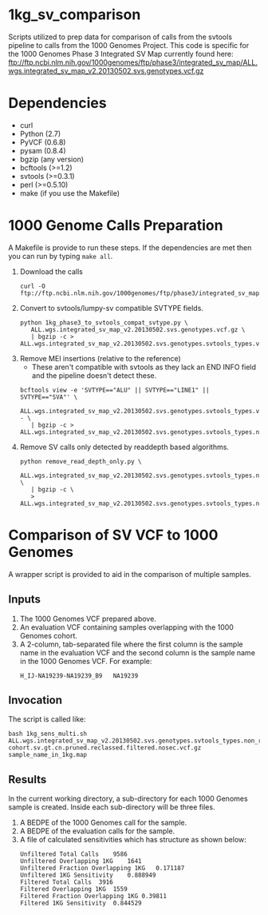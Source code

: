 # 1kg_sv_comparison
Scripts utilized to prep data for comparison of calls from the svtools pipeline to calls from the 1000 Genomes Project. This code is specific for the 1000 Genomes Phase 3 Integrated SV Map currently found here: ftp://ftp.ncbi.nlm.nih.gov/1000genomes/ftp/phase3/integrated_sv_map/ALL.wgs.integrated_sv_map_v2.20130502.svs.genotypes.vcf.gz

# Dependencies
* curl
* Python (2.7)
* PyVCF (0.6.8)
* pysam (0.8.4)
* bgzip (any version)
* bcftools (>=1.2)
* svtools (>=0.3.1)
* perl (>=0.5.10)
* make (if you use the Makefile)

# 1000 Genome Calls Preparation
A Makefile is provide to run these steps. If the dependencies are met then you can run by typing `make all`.
1. Download the calls
   ```
   curl -O ftp://ftp.ncbi.nlm.nih.gov/1000genomes/ftp/phase3/integrated_sv_map/ALL.wgs.integrated_sv_map_v2.20130502.svs.genotypes.vcf.gz
   ```
2. Convert to svtools/lumpy-sv compatible SVTYPE fields.
   ```
   python 1kg_phase3_to_svtools_compat_svtype.py \
      ALL.wgs.integrated_sv_map_v2.20130502.svs.genotypes.vcf.gz \
      | bgzip -c > ALL.wgs.integrated_sv_map_v2.20130502.svs.genotypes.svtools_types.vcf.gz
   ```
3. Remove MEI insertions (relative to the reference)
   * These aren't compatible with svtools as they lack an END INFO field and the pipeline doesn't detect these.
   ```
   bcftools view -e 'SVTYPE=="ALU" || SVTYPE=="LINE1" || SVTYPE=="SVA"' \
      ALL.wgs.integrated_sv_map_v2.20130502.svs.genotypes.svtools_types.vcf.gz - \
      | bgzip -c > ALL.wgs.integrated_sv_map_v2.20130502.svs.genotypes.svtools_types.no_ins_of_mei.vcf.gz
   ```
4. Remove SV calls only detected by readdepth based algorithms.
   ```
   python remove_read_depth_only.py \
      ALL.wgs.integrated_sv_map_v2.20130502.svs.genotypes.svtools_types.no_ins_of_mei.vcf.gz \
      | bgzip -c \
      > ALL.wgs.integrated_sv_map_v2.20130502.svs.genotypes.svtools_types.non_rd_only.no_ins_of_mei.vcf.gz
   ```
# Comparison of SV VCF to 1000 Genomes
A wrapper script is provided to aid in the comparison of multiple samples.
## Inputs
   1. The 1000 Genomes VCF prepared above.
   2. An evaluation VCF containing samples overlapping with the 1000 Genomes cohort.
   3. A 2-column, tab-separated file where the first column is the sample name in the evaluation VCF and the second column is the sample name in the 1000 Genomes VCF. For example:
      ``` 
      H_IJ-NA19239-NA19239_B9	NA19239
      ```
## Invocation
The script is called like:
```
bash 1kg_sens_multi.sh ALL.wgs.integrated_sv_map_v2.20130502.svs.genotypes.svtools_types.non_rd_only.no_ins_of_mei.vcf.gz cohort.sv.gt.cn.pruned.reclassed.filtered.nosec.vcf.gz sample_name_in_1kg.map
```

## Results
In the current working directory, a sub-directory for each 1000 Genomes sample is created. Inside each sub-directory will be three files.
   1. A BEDPE of the 1000 Genomes call for the sample.
   2. A BEDPE of the evaluation calls for the sample.
   3. A file of calculated sensitivities which has structure as shown below:
      ```
      Unfiltered Total Calls	9586
      Unfiltered Overlapping 1KG	1641
      Unfiltered Fraction Overlapping 1KG	0.171187
      Unfiltered 1KG Sensitivity	0.888949
      Filtered Total Calls	3916
      Filtered Overlapping 1KG	1559
      Filtered Fraction Overlapping 1KG	0.39811
      Filtered 1KG Sensitivity	0.844529
      ```
